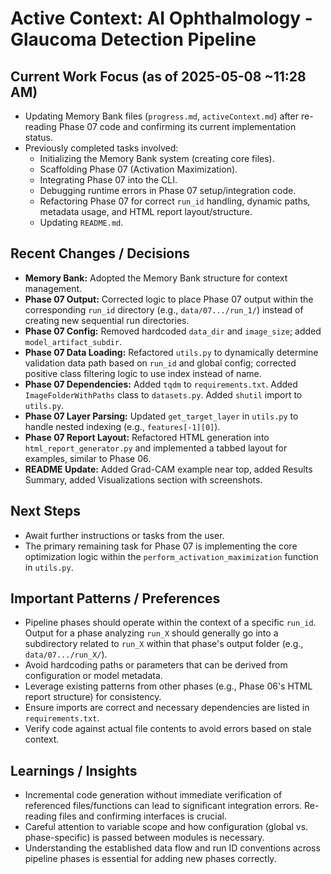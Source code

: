 # Active Context: AI Ophthalmology - Glaucoma Detection Pipeline

## Current Work Focus (as of 2025-05-08 ~11:28 AM)

-   Updating Memory Bank files (`progress.md`, `activeContext.md`) after re-reading Phase 07 code and confirming its current implementation status.
-   Previously completed tasks involved:
    -   Initializing the Memory Bank system (creating core files).
    -   Scaffolding Phase 07 (Activation Maximization).
    -   Integrating Phase 07 into the CLI.
    -   Debugging runtime errors in Phase 07 setup/integration code.
    -   Refactoring Phase 07 for correct `run_id` handling, dynamic paths, metadata usage, and HTML report layout/structure.
    -   Updating `README.md`.

## Recent Changes / Decisions

-   **Memory Bank:** Adopted the Memory Bank structure for context management.
-   **Phase 07 Output:** Corrected logic to place Phase 07 output within the corresponding `run_id` directory (e.g., `data/07.../run_1/`) instead of creating new sequential run directories.
-   **Phase 07 Config:** Removed hardcoded `data_dir` and `image_size`; added `model_artifact_subdir`.
-   **Phase 07 Data Loading:** Refactored `utils.py` to dynamically determine validation data path based on `run_id` and global config; corrected positive class filtering logic to use index instead of name.
-   **Phase 07 Dependencies:** Added `tqdm` to `requirements.txt`. Added `ImageFolderWithPaths` class to `datasets.py`. Added `shutil` import to `utils.py`.
-   **Phase 07 Layer Parsing:** Updated `get_target_layer` in `utils.py` to handle nested indexing (e.g., `features[-1][0]`).
-   **Phase 07 Report Layout:** Refactored HTML generation into `html_report_generator.py` and implemented a tabbed layout for examples, similar to Phase 06.
-   **README Update:** Added Grad-CAM example near top, added Results Summary, added Visualizations section with screenshots.

## Next Steps

-   Await further instructions or tasks from the user. 
-   The primary remaining task for Phase 07 is implementing the core optimization logic within the `perform_activation_maximization` function in `utils.py`.

## Important Patterns / Preferences

-   Pipeline phases should operate within the context of a specific `run_id`. Output for a phase analyzing `run_X` should generally go into a subdirectory related to `run_X` within that phase's output folder (e.g., `data/07.../run_X/`).
-   Avoid hardcoding paths or parameters that can be derived from configuration or model metadata.
-   Leverage existing patterns from other phases (e.g., Phase 06's HTML report structure) for consistency.
-   Ensure imports are correct and necessary dependencies are listed in `requirements.txt`.
-   Verify code against actual file contents to avoid errors based on stale context.

## Learnings / Insights

-   Incremental code generation without immediate verification of referenced files/functions can lead to significant integration errors. Re-reading files and confirming interfaces is crucial.
-   Careful attention to variable scope and how configuration (global vs. phase-specific) is passed between modules is necessary.
-   Understanding the established data flow and run ID conventions across pipeline phases is essential for adding new phases correctly.
